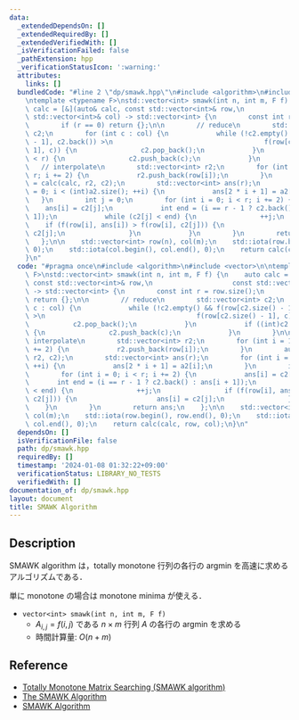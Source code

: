 ```yaml
---
data:
  _extendedDependsOn: []
  _extendedRequiredBy: []
  _extendedVerifiedWith: []
  _isVerificationFailed: false
  _pathExtension: hpp
  _verificationStatusIcon: ':warning:'
  attributes:
    links: []
  bundledCode: "#line 2 \"dp/smawk.hpp\"\n#include <algorithm>\n#include <vector>\n\
    \ntemplate <typename F>\nstd::vector<int> smawk(int n, int m, F f) {\n    auto\
    \ calc = [&](auto& calc, const std::vector<int>& row,\n                    const\
    \ std::vector<int>& col) -> std::vector<int> {\n        const int r = row.size();\n\
    \        if (r == 0) return {};\n\n        // reduce\n        std::vector<int>\
    \ c2;\n        for (int c : col) {\n            while (!c2.empty() && f(row[c2.size()\
    \ - 1], c2.back()) >\n                                      f(row[c2.size() -\
    \ 1], c)) {\n                c2.pop_back();\n            }\n            if ((int)c2.size()\
    \ < r) {\n                c2.push_back(c);\n            }\n        }\n\n     \
    \   // interpolate\n        std::vector<int> r2;\n        for (int i = 1; i <\
    \ r; i += 2) {\n            r2.push_back(row[i]);\n        }\n        auto a2\
    \ = calc(calc, r2, c2);\n        std::vector<int> ans(r);\n        for (int i\
    \ = 0; i < (int)a2.size(); ++i) {\n            ans[2 * i + 1] = a2[i];\n     \
    \   }\n        int j = 0;\n        for (int i = 0; i < r; i += 2) {\n        \
    \    ans[i] = c2[j];\n            int end = (i == r - 1 ? c2.back() : ans[i +\
    \ 1]);\n            while (c2[j] < end) {\n                ++j;\n            \
    \    if (f(row[i], ans[i]) > f(row[i], c2[j])) {\n                    ans[i] =\
    \ c2[j];\n                }\n            }\n        }\n        return ans;\n \
    \   };\n\n    std::vector<int> row(n), col(m);\n    std::iota(row.begin(), row.end(),\
    \ 0);\n    std::iota(col.begin(), col.end(), 0);\n    return calc(calc, row, col);\n\
    }\n"
  code: "#pragma once\n#include <algorithm>\n#include <vector>\n\ntemplate <typename\
    \ F>\nstd::vector<int> smawk(int n, int m, F f) {\n    auto calc = [&](auto& calc,\
    \ const std::vector<int>& row,\n                    const std::vector<int>& col)\
    \ -> std::vector<int> {\n        const int r = row.size();\n        if (r == 0)\
    \ return {};\n\n        // reduce\n        std::vector<int> c2;\n        for (int\
    \ c : col) {\n            while (!c2.empty() && f(row[c2.size() - 1], c2.back())\
    \ >\n                                      f(row[c2.size() - 1], c)) {\n     \
    \           c2.pop_back();\n            }\n            if ((int)c2.size() < r)\
    \ {\n                c2.push_back(c);\n            }\n        }\n\n        //\
    \ interpolate\n        std::vector<int> r2;\n        for (int i = 1; i < r; i\
    \ += 2) {\n            r2.push_back(row[i]);\n        }\n        auto a2 = calc(calc,\
    \ r2, c2);\n        std::vector<int> ans(r);\n        for (int i = 0; i < (int)a2.size();\
    \ ++i) {\n            ans[2 * i + 1] = a2[i];\n        }\n        int j = 0;\n\
    \        for (int i = 0; i < r; i += 2) {\n            ans[i] = c2[j];\n     \
    \       int end = (i == r - 1 ? c2.back() : ans[i + 1]);\n            while (c2[j]\
    \ < end) {\n                ++j;\n                if (f(row[i], ans[i]) > f(row[i],\
    \ c2[j])) {\n                    ans[i] = c2[j];\n                }\n        \
    \    }\n        }\n        return ans;\n    };\n\n    std::vector<int> row(n),\
    \ col(m);\n    std::iota(row.begin(), row.end(), 0);\n    std::iota(col.begin(),\
    \ col.end(), 0);\n    return calc(calc, row, col);\n}\n"
  dependsOn: []
  isVerificationFile: false
  path: dp/smawk.hpp
  requiredBy: []
  timestamp: '2024-01-08 01:32:22+09:00'
  verificationStatus: LIBRARY_NO_TESTS
  verifiedWith: []
documentation_of: dp/smawk.hpp
layout: document
title: SMAWK Algorithm
---
```


## Description

SMAWK algorithm は，totally monotone 行列の各行の argmin を高速に求めるアルゴリズムである．

単に monotone の場合は monotone minima が使える．

- `vector<int> smawk(int n, int m, F f)`
    - $A_{i,j}=f(i,j)$ である $n \times m$ 行列 $A$ の各行の argmin を求める
    - 時間計算量: $O(n + m)$

## Reference

- [Totally Monotone Matrix Searching (SMAWK algorithm)](https://topcoder-g-hatena-ne-jp.jag-icpc.org/spaghetti_source/20120923/)
- [The SMAWK Algorithm](http://web.cs.unlv.edu/larmore/Courses/CSC477/monge.pdf)
- [SMAWK Algorithm](https://noshi91.github.io/Library/algorithm/smawk.cpp.html)